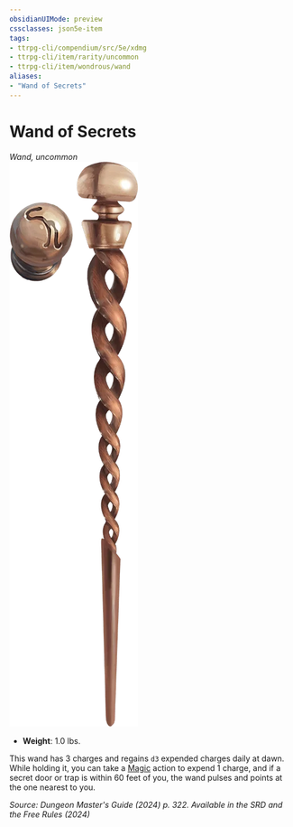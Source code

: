 ```yaml
---
obsidianUIMode: preview
cssclasses: json5e-item
tags:
- ttrpg-cli/compendium/src/5e/xdmg
- ttrpg-cli/item/rarity/uncommon
- ttrpg-cli/item/wondrous/wand
aliases: 
- "Wand of Secrets"
---
```

# Wand of Secrets
*Wand, uncommon*  
![](Інструменти%20ДМ/CLI/items/img/wand-of-secrets.webp#right)

- **Weight**: 1.0 lbs.

This wand has 3 charges and regains `d3` expended charges daily at dawn. While holding it, you can take a [Magic](Інструменти%20ДМ/CLI/rules/actions.md#Magic) action to expend 1 charge, and if a secret door or trap is within 60 feet of you, the wand pulses and points at the one nearest to you.

*Source: Dungeon Master's Guide (2024) p. 322. Available in the <span title='Systems Reference Document (5.2)'>SRD</span> and the Free Rules (2024)*